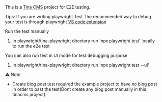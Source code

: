 This is a [Tina CMS](https://tina.io/) project for E2E testing.

Tips: If you are writing playwright Test
The recommended way to debug your test is through playwright [VS code extension](https://playwright.dev/docs/debug)

Run the test manually

1. In playwright/tina-playwright directory run 'npx playwright test' locally to run the e2e test

You can also run test in UI mode for test debugging purpose

1. In playwright/tina-playwright directory run 'npx playwright test --ui'

⚠️ Note

- Create blog post test required the example project to have no blog post in order to past the test(Dont create any blog post manually in this tinacms project)
